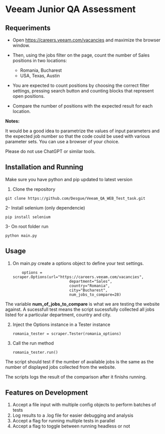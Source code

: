 # Veeam Junior QA Assessment

## Requeriments
- Open https://careers.veeam.com/vacancies and maximize the browser window.
- Then, using the jobs filter on the page, count the number of Sales positions in two locations:
  - Romania, Bucharest
  - USA, Texas, Austin
    
- You are expected to count positions by choosing the correct filter settings, pressing search
button and counting blocks that represent open positions.

- Compare the number of positions with the expected result for each location.

**Notes:**

It would be a good idea to parametrize the values of input parameters and the expected job
number so that the code could be used with various parameter sets.
You can use a browser of your choice.

Please do not use ChatGPT or similar tools.

## Installation and Running
Make sure you have python and pip updated to latest version

1. Clone the repository
```
git clone https://github.com/Desgue/Veeam_QA_WEB_Test_task.git
```

2- Install selenium (only dependencie)
```
pip install selenium
```
3- On root folder run
```
python main.py
```

## Usage
1. On main.py create a options object to define your test settings. 
   ```
       options = scraper.Options(url="https://careers.veeam.com/vacancies",
                            department="Sales",
                            country="Romania",
                            city="Bucharest",
                            num_jobs_to_compare=28)
   ```
The variable **num_of_jobs_to_compare** is what we are testing the website against. A sucessfull test means the script sucessfully collected all jobs listed for a particular department, country and city.

2. Inject the Options instance in a Tester instance
   ```
   romania_tester = scraper.Tester(romania_options)
   ```
3. Call the run method
   ```
   romania_tester.run()
   ```
The script should test if the number of available jobs is the same as the number of displayed jobs collected from the website.

The scripts logs the result of the comparison after it finishs running.

## Features on Development
1. Accept a file input with multiple config objects to perform batches of tests
2. Log results to a .log file for easier debugging and analysis
3. Accept a flag for running multiple tests in parallel
4. Accept a flag to toggle between running headless or not

   
